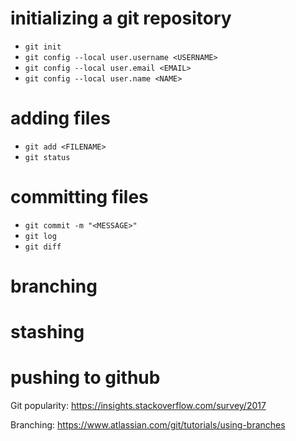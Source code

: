# initializing a git repository
- `git init` 
- `git config --local user.username <USERNAME>`
- `git config --local user.email <EMAIL>`
- `git config --local user.name <NAME>`

# adding files
- `git add <FILENAME>`
- `git status`

# committing files
- `git commit -m "<MESSAGE>"`
- `git log` 
- `git diff` 

# branching
 

# stashing


# pushing to github

Git popularity: https://insights.stackoverflow.com/survey/2017

Branching: https://www.atlassian.com/git/tutorials/using-branches

